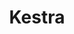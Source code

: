 ---
codehost: https://github.com/kestra-io/kestra
linkedin: https://linkedin.com/company/kestra
logohandle: kestraio
sort: kestra
title: Kestra
twitter: https://x.com/kestra_io
website: https://kestra.io/
youtube: https://youtube.com/@kestra-io
---